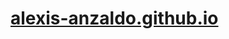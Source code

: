 <a href="[url](https://link-url-here.org](https://alexis-anzaldo.github.io/)"><h1>alexis-anzaldo.github.io</h1></a>
